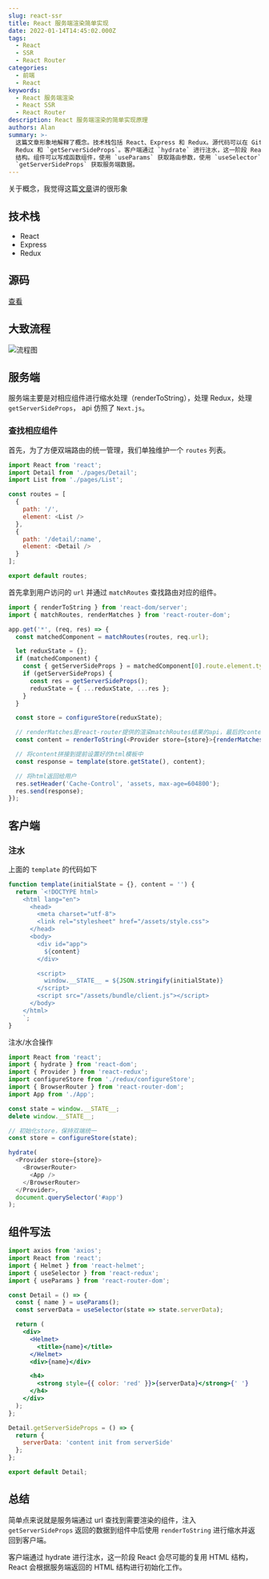 ```yaml
---
slug: react-ssr
title: React 服务端渲染简单实现
date: 2022-01-14T14:45:02.000Z
tags:
  - React
  - SSR
  - React Router
categories:
  - 前端
  - React
keywords:
  - React 服务端渲染
  - React SSR
  - React Router
description: React 服务端渲染的简单实现原理
authors: Alan
summary: >-
  这篇文章形象地解释了概念。技术栈包括 React、Express 和 Redux。源代码可以在 GitHub 上找到。服务端主要对组件进行缩水处理，处理
  Redux 和 `getServerSideProps`。客户端通过 `hydrate` 进行注水，这一阶段 React 会尽可能的复用 HTML
  结构。组件可以写成函数组件，使用 `useParams` 获取路由参数，使用 `useSelector` 获取 Redux 状态，并使用
  `getServerSideProps` 获取服务端数据。
---
```


关于概念，我觉得这篇[文章](https://segmentfault.com/a/1190000038336185)讲的很形象

<!--truncate-->

## 技术栈

- React
- Express
- Redux

## 源码

[查看](https://github.com/3Alan/simple-ssr)

## 大致流程

![流程图](https://raw.githubusercontent.com/3Alan/images/master/img/20220114232321.png)

## 服务端

服务端主要是对相应组件进行缩水处理（renderToString），处理 Redux，处理`getServerSideProps`， api 仿照了 `Next.js`。

### 查找相应组件

首先，为了方便双端路由的统一管理，我们单独维护一个 `routes` 列表。

```js
import React from 'react';
import Detail from './pages/Detail';
import List from './pages/List';

const routes = [
  {
    path: '/',
    element: <List />
  },
  {
    path: '/detail/:name',
    element: <Detail />
  }
];

export default routes;
```

首先拿到用户访问的 `url` 并通过 `matchRoutes` 查找路由对应的组件。

```js
import { renderToString } from 'react-dom/server';
import { matchRoutes, renderMatches } from 'react-router-dom';

app.get('*', (req, res) => {
  const matchedComponent = matchRoutes(routes, req.url);

  let reduxState = {};
  if (matchedComponent) {
    const { getServerSideProps } = matchedComponent[0].route.element.type;
    if (getServerSideProps) {
      const res = getServerSideProps();
      reduxState = { ...reduxState, ...res };
    }
  }

  const store = configureStore(reduxState);

  // renderMatches是react-router提供的渲染matchRoutes结果的api，最后的content为注入了redux数据的组件，缩水/脱水过程
  const content = renderToString(<Provider store={store}>{renderMatches(matches)}</Provider>);

  // 将content拼接到提前设置好的html模板中
  const response = template(store.getState(), content);

  // 将html返回给用户
  res.setHeader('Cache-Control', 'assets, max-age=604800');
  res.send(response);
});
```

## 客户端

### 注水

上面的 `template` 的代码如下

```js
function template(initialState = {}, content = '') {
  return `<!DOCTYPE html>
    <html lang="en">
      <head>
        <meta charset="utf-8">
        <link rel="stylesheet" href="/assets/style.css">
      </head>
      <body>
        <div id="app">
          ${content}
        </div>

        <script>
          window.__STATE__ = ${JSON.stringify(initialState)}
        </script>
        <script src="/assets/bundle/client.js"></script>
      </body>
    </html>
    `;
}
```

注水/水合操作

```js
import React from 'react';
import { hydrate } from 'react-dom';
import { Provider } from 'react-redux';
import configureStore from './redux/configureStore';
import { BrowserRouter } from 'react-router-dom';
import App from './App';

const state = window.__STATE__;
delete window.__STATE__;

// 初始化store，保持双端统一
const store = configureStore(state);

hydrate(
  <Provider store={store}>
    <BrowserRouter>
      <App />
    </BrowserRouter>
  </Provider>,
  document.querySelector('#app')
);
```

## 组件写法

```jsx
import axios from 'axios';
import React from 'react';
import { Helmet } from 'react-helmet';
import { useSelector } from 'react-redux';
import { useParams } from 'react-router-dom';

const Detail = () => {
  const { name } = useParams();
  const serverData = useSelector(state => state.serverData);

  return (
    <div>
      <Helmet>
        <title>{name}</title>
      </Helmet>
      <div>{name}</div>

      <h4>
        <strong style={{ color: 'red' }}>{serverData}</strong>{' '}
      </h4>
    </div>
  );
};

Detail.getServerSideProps = () => {
  return {
    serverData: 'content init from serverSide'
  };
};

export default Detail;
```

## 总结

简单点来说就是服务端通过 url 查找到需要渲染的组件，注入 `getServerSideProps` 返回的数据到组件中后使用 `renderToString` 进行缩水并返回到客户端。

客户端通过 hydrate 进行注水，这一阶段 React 会尽可能的复用 HTML 结构，React 会根据服务端返回的 HTML 结构进行初始化工作。
